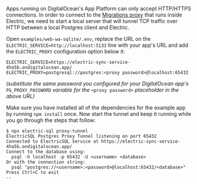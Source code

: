 Apps running on DigitalOcean's App Platform can only accept HTTP/HTTPS connections. In order to connect to the [Migrations proxy](/docs/usage/data-modelling/migrations#migrations-proxy) that runs inside Electric, we need to start a local server that will tunnel TCP traffic over HTTP between a local Postgres client and Electric.

Open `examples/web-wa-sqlite/.env`, replace the URL on the `ELECTRIC_SERVICE=http://localhost:5133` line with your app's URL and add the `ELECTRIC_PROXY` configuration option below it:

```
ELECTRIC_SERVICE=https://electric-sync-service-4ha5b.ondigitalocean.app/
ELECTRIC_PROXY=postgresql://postgres:<proxy password>@localhost:65432
```

*(substitute the same password you configured for your DigitalOcean app's* `PG_PROXY_PASSWORD` *variable for the* `<proxy password>` *placeholder in the above URL)*

Make sure you have installed all of the dependencies for the example app by running `npm install` once. Now start the tunnel and keep it running while you go through the steps that follow:

```shell
$ npx electric-sql proxy-tunnel
ElectricSQL Postgres Proxy Tunnel listening on port 65432
Connected to ElectricSQL Service at https://electric-sync-service-4ha5b.ondigitalocean.app/
Connect to the database using:
  psql -h localhost -p 65432 -U <username> <database>
Or with the connection string:
  psql "postgres://<username>:<password>@localhost:65432/<database>"
Press Ctrl+C to exit
--
```

